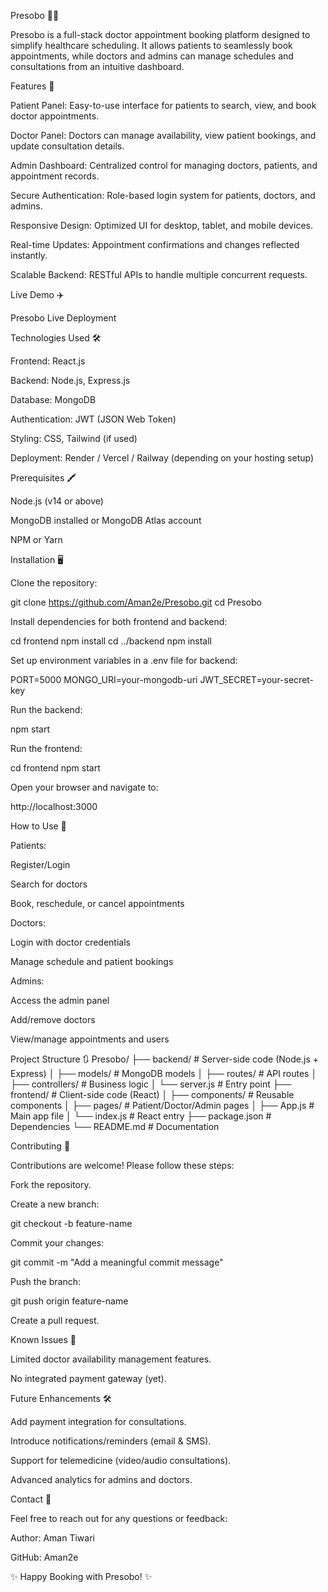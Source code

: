 Presobo 🏥📅

Presobo is a full-stack doctor appointment booking platform designed to simplify healthcare scheduling. It allows patients to seamlessly book appointments, while doctors and admins can manage schedules and consultations from an intuitive dashboard.

Features 🚀

Patient Panel: Easy-to-use interface for patients to search, view, and book doctor appointments.

Doctor Panel: Doctors can manage availability, view patient bookings, and update consultation details.

Admin Dashboard: Centralized control for managing doctors, patients, and appointment records.

Secure Authentication: Role-based login system for patients, doctors, and admins.

Responsive Design: Optimized UI for desktop, tablet, and mobile devices.

Real-time Updates: Appointment confirmations and changes reflected instantly.

Scalable Backend: RESTful APIs to handle multiple concurrent requests.

Live Demo ✈️

Presobo Live Deployment

Technologies Used 🛠️

Frontend: React.js

Backend: Node.js, Express.js

Database: MongoDB

Authentication: JWT (JSON Web Token)

Styling: CSS, Tailwind (if used)

Deployment: Render / Vercel / Railway (depending on your hosting setup)

Prerequisites 🖍️

Node.js (v14 or above)

MongoDB installed or MongoDB Atlas account

NPM or Yarn

Installation 🖥️

Clone the repository:

git clone https://github.com/Aman2e/Presobo.git
cd Presobo


Install dependencies for both frontend and backend:

cd frontend
npm install
cd ../backend
npm install


Set up environment variables in a .env file for backend:

PORT=5000
MONGO_URI=your-mongodb-uri
JWT_SECRET=your-secret-key


Run the backend:

npm start


Run the frontend:

cd frontend
npm start


Open your browser and navigate to:

http://localhost:3000

How to Use 📖

Patients:

Register/Login

Search for doctors

Book, reschedule, or cancel appointments

Doctors:

Login with doctor credentials

Manage schedule and patient bookings

Admins:

Access the admin panel

Add/remove doctors

View/manage appointments and users

Project Structure 🔃
Presobo/
├── backend/                # Server-side code (Node.js + Express)
│   ├── models/             # MongoDB models
│   ├── routes/             # API routes
│   ├── controllers/        # Business logic
│   └── server.js           # Entry point
├── frontend/               # Client-side code (React)
│   ├── components/         # Reusable components
│   ├── pages/              # Patient/Doctor/Admin pages
│   ├── App.js              # Main app file
│   └── index.js            # React entry
├── package.json            # Dependencies
└── README.md               # Documentation

Contributing 🤝

Contributions are welcome! Please follow these steps:

Fork the repository.

Create a new branch:

git checkout -b feature-name


Commit your changes:

git commit -m "Add a meaningful commit message"


Push the branch:

git push origin feature-name


Create a pull request.

Known Issues 🐞

Limited doctor availability management features.

No integrated payment gateway (yet).

Future Enhancements 🛠️

Add payment integration for consultations.

Introduce notifications/reminders (email & SMS).

Support for telemedicine (video/audio consultations).

Advanced analytics for admins and doctors.

Contact 📨

Feel free to reach out for any questions or feedback:

Author: Aman Tiwari

GitHub: Aman2e

✨ Happy Booking with Presobo! ✨
